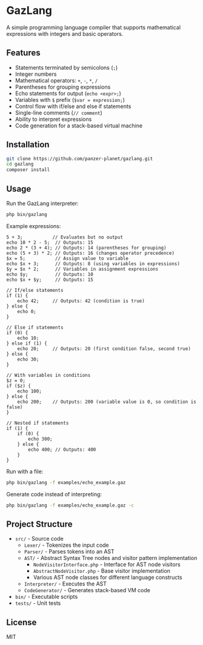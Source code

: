 # GazLang

A simple programming language compiler that supports mathematical expressions with integers and basic operators.

## Features

- Statements terminated by semicolons (`;`)
- Integer numbers
- Mathematical operators: `+`, `-`, `*`, `/`
- Parentheses for grouping expressions
- Echo statements for output (`echo <expr>;`)
- Variables with `$` prefix (`$var = expression;`)
- Control flow with if/else and else if statements
- Single-line comments (`// comment`)
- Ability to interpret expressions
- Code generation for a stack-based virtual machine

## Installation

```bash
git clone https://github.com/panzer-planet/gazlang.git
cd gazlang
composer install
```

## Usage

Run the GazLang interpreter:

```bash
php bin/gazlang
```

Example expressions:

```
5 + 3;           // Evaluates but no output
echo 10 * 2 - 5;  // Outputs: 15
echo 2 * (3 + 4); // Outputs: 14 (parentheses for grouping)
echo (5 + 3) * 2; // Outputs: 16 (changes operator precedence)
$x = 5;           // Assign value to variable
echo $x + 3;      // Outputs: 8 (using variables in expressions)
$y = $x * 2;      // Variables in assignment expressions
echo $y;          // Outputs: 10
echo $x + $y;     // Outputs: 15

// If/else statements
if (1) {
    echo 42;     // Outputs: 42 (condition is true)
} else {
    echo 0;
}

// Else if statements
if (0) {
    echo 10;
} else if (1) {
    echo 20;     // Outputs: 20 (first condition false, second true)
} else {
    echo 30;
}

// With variables in conditions
$z = 0;
if ($z) {
    echo 100;
} else {
    echo 200;    // Outputs: 200 (variable value is 0, so condition is false)
}

// Nested if statements
if (1) {
    if (0) {
        echo 300;
    } else {
        echo 400; // Outputs: 400
    }
}
```

Run with a file:

```bash
php bin/gazlang -f examples/echo_example.gaz
```

Generate code instead of interpreting:

```bash
php bin/gazlang -f examples/echo_example.gaz -c
```

## Project Structure

- `src/` - Source code
  - `Lexer/` - Tokenizes the input code
  - `Parser/` - Parses tokens into an AST
  - `AST/` - Abstract Syntax Tree nodes and visitor pattern implementation
    - `NodeVisitorInterface.php` - Interface for AST node visitors
    - `AbstractNodeVisitor.php` - Base visitor implementation
    - Various AST node classes for different language constructs
  - `Interpreter/` - Executes the AST
  - `CodeGenerator/` - Generates stack-based VM code
- `bin/` - Executable scripts
- `tests/` - Unit tests

## License

MIT 